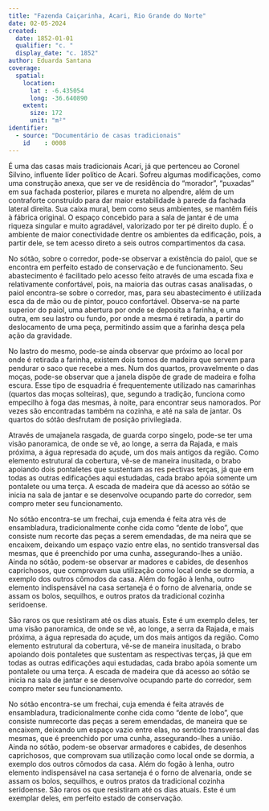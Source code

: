 ```yaml
---
title: "Fazenda Caiçarinha, Acari, Rio Grande do Norte"
date: 02-05-2024
created:
  date: 1852-01-01
  qualifier: "c. "
  display_date: "c. 1852"
author: Eduarda Santana
coverage:
  spatial:
    location:
      lat : -6.435054
      long: -36.640890
    extent:
      size: 172
      unit: "m²"
identifier:
  - source: "Documentário de casas tradicionais"
    id    : 0008
---
```


É uma das casas mais tradicionais Acari, já que pertenceu ao Coronel Silvino, influente líder político de Acari. Sofreu algumas modificações, como uma construção anexa, que ser ve de residência do “morador”, “puxadas” em sua fachada posterior, pilares e mureta no alpendre, além de um contraforte construído para dar maior estabilidade à parede da fachada lateral direita. Sua caixa mural, bem como seus ambientes, se mantêm fiéis à fábrica original. O espaço concebido para a sala de jantar é de uma riqueza singular e muito agradável, valorizado por ter pé direito duplo. É o ambiente de maior conectividade dentre os ambientes da edificação, pois, a partir dele, se tem acesso direto a seis outros compartimentos da casa. 

No sótão, sobre o corredor, pode-se observar a existência do paiol, que se encontra em perfeito estado de conservação e de funcionamento. Seu abastecimento é facilitado pelo acesso feito através de uma escada fixa e relativamente confortável, pois, na maioria das outras casas analisadas, o paiol encontra-se sobre o corredor, mas, para seu abastecimento é utilizada esca da de mão ou de pintor, pouco confortável. Observa-se na parte superior do paiol, uma abertura por onde se deposita a farinha, e uma outra, em seu lastro ou fundo, por onde a mesma é retirada, a partir do deslocamento de uma peça, permitindo assim que a farinha desça pela ação da gravidade.

No lastro do mesmo, pode-se ainda observar que próximo ao local por onde é retirada a farinha, existem dois tomos de madeira que servem para pendurar o saco que recebe a mes. Num dos quartos, provavelmente o das moças, pode-se observar que a janela dispõe de grade de madeira e folha escura. Esse tipo de esquadria é frequentemente utilizado nas camarinhas (quartos das moças solteiras), que, segundo a tradição, funciona como empecilho à foga das mesmas, à noite, para encontrar seus namorados. Por vezes são encontradas também na cozinha, e até na sala de jantar. Os quartos do sótão desfrutam de posição privilegiada.

Através de umajanela rasgada, de guarda corpo singelo, pode-se ter uma visão panoramica, de onde se vê, ao longe, a serra da Rajada, e mais próxima, a água represada do açude, um dos mais antigos da região. Como elemento estrutural da cobertura, vê-se de maneira inusitada, o brabo apoiando dois pontaletes que sustentam as res pectivas terças, já que em todas as outras edificações aqui estudadas, cada brabo apóia somente um pontalete ou uma terça. A escada de madeira que dá acesso ao sótão se inicia na sala de jantar e se desenvolve ocupando parte do corredor, sem compro meter seu funcionamento.

No sótão encontra-se um frechai, cuja emenda é feita atra vés de ensambladura, tradicionalmente conhe cida como “dente de lobo”, que consiste num recorte das peças a serem emendadas, de ma neira que se encaixem, deixando um espaço vazio entre elas, no sentido transversal das mesmas, que é preenchido por uma cunha, assegurando-lhes a união. Ainda no sótão, podem-se observar ar madores e cabides, de desenhos caprichosos, que comprovam sua utilização como local onde se dormia, a exemplo dos outros cômodos da casa. Além do fogão à lenha, outro elemento indispensável na casa sertaneja é o forno de alvenaria, onde se assam os bolos, sequilhos, e outros pratos da tradicional cozinha seridoense. 

São raros os que resistiram até os dias atuais. Este é um exemplo deles, ter uma visão panoramica, de onde se vê, ao longe, a serra da Rajada, e mais próxima, a água represada do açude, um dos mais antigos da região. Como elemento estrutural da cobertura, vê-se de maneira inusitada, o brabo apoiando dois pontaletes que sustentam as respectivas terças, já que em todas as outras edificações aqui estudadas, cada brabo apóia somente um pontalete ou uma terça. A escada de madeira que dá acesso ao sótão se inicia na sala de jantar e se desenvolve ocupando parte do corredor, sem compro meter seu funcionamento.

No sótão encontra-se um frechai, cuja emenda é feita através de ensambladura, tradicionalmente conhe cida como “dente de lobo”, que consiste numrecorte das peças a serem emendadas, de maneira que se encaixem, deixando um espaço vazio entre elas, no sentido transversal das mesmas, que é preenchido por uma cunha, assegurando-lhes a união. Ainda no sótão, podem-se observar armadores e cabides, de desenhos caprichosos, que comprovam sua utilização como local onde se dormia, a exemplo dos outros cômodos da casa. Além do fogão à lenha, outro elemento indispensável na casa sertaneja é o forno de alvenaria, onde se assam os bolos, sequilhos, e outros pratos da tradicional cozinha seridoense. São raros os que resistiram até os dias atuais. Este é um exemplar deles, em perfeito estado de conservação.
